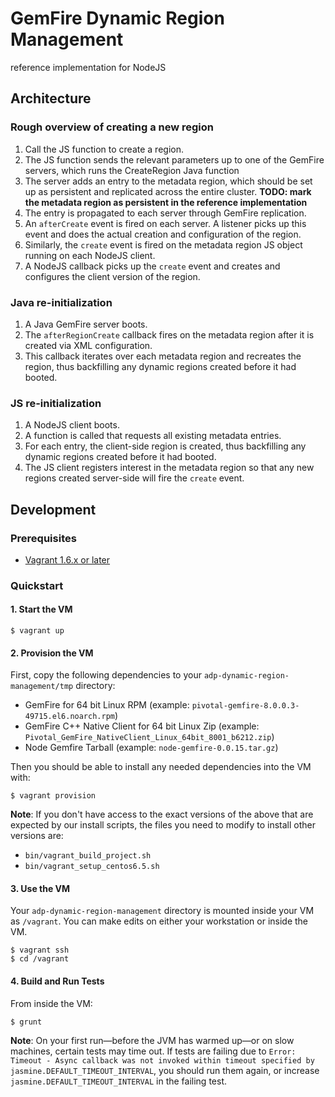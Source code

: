 # GemFire Dynamic Region Management
reference implementation for NodeJS

## Architecture
### Rough overview of creating a new region
 1. Call the JS function to create a region.
 2. The JS function sends the relevant parameters up to one of the GemFire servers, which runs the CreateRegion Java function
 3. The server adds an entry to the metadata region, which should be set up as persistent and replicated across the entire cluster. **TODO: mark the metadata region as persistent in the reference implementation**
 4. The entry is propagated to each server through GemFire replication.
 5. An `afterCreate` event is fired on each server. A listener picks up this event and does the actual creation and configuration of the region.
 6. Similarly, the `create` event is fired on the metadata region JS object running on each NodeJS client.
 7. A NodeJS callback picks up the `create` event and creates and configures the client version of the region.
 
### Java re-initialization
 1. A Java GemFire server boots.
 2. The `afterRegionCreate` callback fires on the metadata region after it is created via XML configuration.
 3. This callback iterates over each metadata region and recreates the region, thus backfilling any dynamic regions created before it had booted.

### JS re-initialization
1. A NodeJS client boots.
2. A function is called that requests all existing metadata entries.
3. For each entry, the client-side region is created, thus backfilling any dynamic regions created before it had booted.
4. The JS client registers interest in the metadata region so that any new regions created server-side will fire the `create` event.


## Development

### Prerequisites

* [Vagrant 1.6.x or later](http://www.vagrantup.com/)

### Quickstart

#### 1. Start the VM

    $ vagrant up

#### 2. Provision the VM

First, copy the following dependencies to your `adp-dynamic-region-management/tmp` directory:

* GemFire for 64 bit Linux RPM (example: `pivotal-gemfire-8.0.0.3-49715.el6.noarch.rpm`)
* GemFire C++ Native Client for 64 bit Linux Zip (example: `Pivotal_GemFire_NativeClient_Linux_64bit_8001_b6212.zip`)
* Node Gemfire Tarball (example: `node-gemfire-0.0.15.tar.gz`)

Then you should be able to install any needed dependencies into the VM with:

    $ vagrant provision

**Note**: If you don't have access to the exact versions of the above that are expected by our install scripts, the files you need to modify to install other versions are:

 * `bin/vagrant_build_project.sh`
 * `bin/vagrant_setup_centos6.5.sh`

#### 3. Use the VM

Your `adp-dynamic-region-management` directory is mounted inside your VM as `/vagrant`. You can make edits on either your workstation or inside the VM.

    $ vagrant ssh
    $ cd /vagrant

#### 4. Build and Run Tests

From inside the VM:

    $ grunt

**Note**: On your first run—before the JVM has warmed up—or on slow machines, certain tests may time out. If tests are failing due to `Error: Timeout - Async callback was not invoked within timeout specified by jasmine.DEFAULT_TIMEOUT_INTERVAL`, you should run them again, or increase `jasmine.DEFAULT_TIMEOUT_INTERVAL` in the failing test.